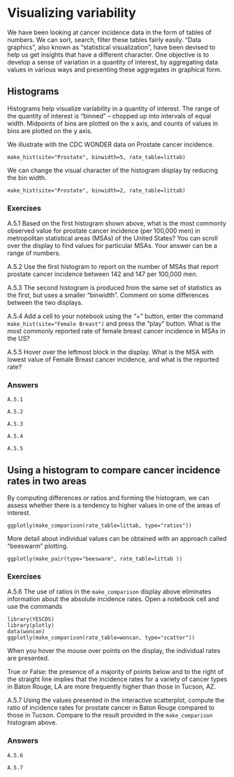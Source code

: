 # Visualizing variability

We have been looking at cancer incidence data in the form of tables of
numbers. We can sort, search, filter these tables fairly easily. “Data
graphics”, also known as “statistical visualization”, have been devised
to help us get insights that have a different character. One objective
is to develop a sense of variation in a quantity of interest, by
aggregating data values in various ways and presenting these aggregates
in graphical form.

## Histograms

Histograms help visualize variability in a quantity of interest. The
range of the quantity of interest is “binned” – chopped up into
intervals of equal width. Midpoints of bins are plotted on the x axis,
and counts of values in bins are plotted on the y axis.

We illustrate with the CDC WONDER data on Prostate cancer incidence.

    make_hist(site="Prostate", binwidth=5, rate_table=littab)

We can change the visual character of the histogram display by reducing
the bin width.

    make_hist(site="Prostate", binwidth=2, rate_table=littab)

### Exercises

A.5.1 Based on the first histogram shown above, what is the most
commonly observed value for prostate cancer incidence (per 100,000 men)
in metropolitan statistical areas (MSAs) of the United States? You can
scroll over the display to find values for particular MSAs. Your answer
can be a range of numbers.

A.5.2 Use the first histogram to report on the number of MSAs that
report prostate cancer incidence between 142 and 147 per 100,000 men.

A.5.3 The second histogram is produced from the same set of statistics
as the first, but uses a smaller “binwidth”. Comment on some differences
between the two displays.

A.5.4 Add a cell to your notebook using the “+” button, enter the
command `make_hist(site="Female Breast")` and press the “play” button.
What is the most commonly reported rate of female breast cancer
incidence in MSAs in the US?

A.5.5 Hover over the leftmost block in the display. What is the MSA with
lowest value of Female Breast cancer incidence, and what is the reported
rate?

### Answers

    A.5.1

    A.5.2

    A.5.3

    A.5.4

    A.5.5

## Using a histogram to compare cancer incidence rates in two areas

By computing differences or ratios and forming the histogram, we can
assess whether there is a tendency to higher values in one of the areas
of interest.

    ggplotly(make_comparison(rate_table=littab, type="ratios"))

More detail about individual values can be obtained with an approach
called “beeswarm” plotting.

    ggplotly(make_pair(type="beeswarm", rate_table=littab ))

### Exercises

A.5.6 The use of ratios in the `make_comparison` display above
eliminates information about the absolute incidence rates. Open a
notebook cell and use the commands

    library(YESCDS)
    library(plotly)
    data(woncan)
    ggplotly(make_comparison(rate_table=woncan, type="scatter"))

When you hover the mouse over points on the display, the individual
rates are presented.

True or False: the presence of a majority of points below and to the
right of the straight line implies that the incidence rates for a
variety of cancer types in Baton Rouge, LA are more frequently higher
than those in Tucson, AZ.

A.5.7 Using the values presented in the interactive scatterplot, compute
the ratio of incidence rates for prostate cancer in Baton Rouge compared
to those in Tucson. Compare to the result provided in the
`make_comparison` histogram above.

### Answers

    A.5.6

    A.5.7
